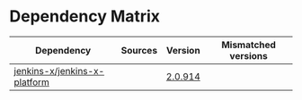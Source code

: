 # Dependency Matrix

Dependency | Sources | Version | Mismatched versions
---------- | ------- | ------- | -------------------
[jenkins-x/jenkins-x-platform](https://github.com/jenkins-x/jenkins-x-platform) |  | [2.0.914](https://github.com/jenkins-x/jenkins-x-platform/releases/tag/v2.0.914) | 
